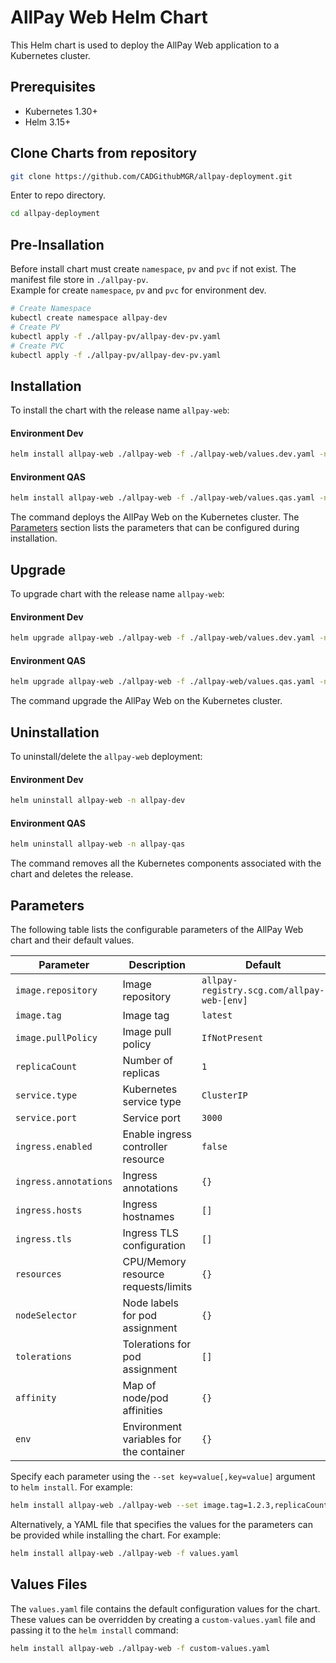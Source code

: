 # AllPay Web Helm Chart

This Helm chart is used to deploy the AllPay Web application to a Kubernetes cluster.

## Prerequisites

- Kubernetes 1.30+
- Helm 3.15+

## Clone Charts from repository

```bash
git clone https://github.com/CADGithubMGR/allpay-deployment.git
```
Enter to repo directory.
```bash
cd allpay-deployment
```
## Pre-Insallation
Before install chart must create `namespace`, `pv` and `pvc` if not exist. The manifest file store in `./allpay-pv`.
<br/>Example for create `namespace`, `pv` and `pvc` for environment dev.
```bash
# Create Namespace
kubectl create namespace allpay-dev
# Create PV
kubectl apply -f ./allpay-pv/allpay-dev-pv.yaml
# Create PVC
kubectl apply -f ./allpay-pv/allpay-dev-pv.yaml
```

## Installation

To install the chart with the release name `allpay-web`:

#### Environment Dev

```bash
helm install allpay-web ./allpay-web -f ./allpay-web/values.dev.yaml -n allpay-dev
```
#### Environment QAS

```bash
helm install allpay-web ./allpay-web -f ./allpay-web/values.qas.yaml -n allpay-qas
```

The command deploys the AllPay Web on the Kubernetes cluster. The [Parameters](#parameters) section lists the parameters that can be configured during installation.

## Upgrade

To upgrade chart with the release name `allpay-web`:

#### Environment Dev

```bash
helm upgrade allpay-web ./allpay-web -f ./allpay-web/values.dev.yaml -n allpay-dev
```
#### Environment QAS

```bash
helm upgrade allpay-web ./allpay-web -f ./allpay-web/values.qas.yaml -n allpay-qas
```

The command upgrade the AllPay Web on the Kubernetes cluster.

## Uninstallation

To uninstall/delete the `allpay-web` deployment:

#### Environment Dev

```bash
helm uninstall allpay-web -n allpay-dev
```
#### Environment QAS

```bash
helm uninstall allpay-web -n allpay-qas
```

The command removes all the Kubernetes components associated with the chart and deletes the release.

## Parameters

The following table lists the configurable parameters of the AllPay Web chart and their default values.

| Parameter                        | Description                                                  | Default                   |
|----------------------------------|--------------------------------------------------------------|---------------------------|
| `image.repository`               | Image repository                                             | `allpay-registry.scg.com/allpay-web-[env]` |
| `image.tag`                      | Image tag                                                    | `latest`                  |
| `image.pullPolicy`               | Image pull policy                                            | `IfNotPresent`            |
| `replicaCount`                   | Number of replicas                                           | `1`                       |
| `service.type`                   | Kubernetes service type                                      | `ClusterIP`               |
| `service.port`                   | Service port                                                 | `3000`                    |
| `ingress.enabled`                | Enable ingress controller resource                           | `false`                   |
| `ingress.annotations`            | Ingress annotations                                          | `{}`                      |
| `ingress.hosts`                  | Ingress hostnames                                            | `[]`                      |
| `ingress.tls`                    | Ingress TLS configuration                                    | `[]`                      |
| `resources`                      | CPU/Memory resource requests/limits                          | `{}`                      |
| `nodeSelector`                   | Node labels for pod assignment                               | `{}`                      |
| `tolerations`                    | Tolerations for pod assignment                               | `[]`                      |
| `affinity`                       | Map of node/pod affinities                                   | `{}`                      |
| `env`                            | Environment variables for the container                      | `{}`                      |

Specify each parameter using the `--set key=value[,key=value]` argument to `helm install`. For example:

```bash
helm install allpay-web ./allpay-web --set image.tag=1.2.3,replicaCount=2
```

Alternatively, a YAML file that specifies the values for the parameters can be provided while installing the chart. For example:

```bash
helm install allpay-web ./allpay-web -f values.yaml
```

## Values Files

The `values.yaml` file contains the default configuration values for the chart. These values can be overridden by creating a `custom-values.yaml` file and passing it to the `helm install` command:

```bash
helm install allpay-web ./allpay-web -f custom-values.yaml
```
